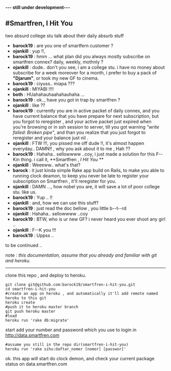 **--- still under development---**

#Smartfren, I Hit You
--------------
two absurd college stu talk about their daily absurb stuff

* **barock19** 	: 	are you one of smartfern customer ? 
* **ojankill** 	: 	yup !!,
* **barock19** 	: 	hmm … what plan did you always mostly subscribe on smartfren connex? daily, weekly, mothnly ?
* **ojankill** 	: 	dude.. don't you see, i am a college stu. i have no money about subscribe for a week moreover for a month, i prefer to buy a pack of **"Djarum"**, or took my new GF to cinema.
* **barock19**	: 	ciyuss.. miapa ???
* **ojankill**	: 	MIYABI !!!!
* **both** 	: 		HUahahauhaahahauhaha …
* **barock19**	: 	ok.., have you got in trap by smartfren ?
* **ojankill**	: 	like ??
* **barock19**	: 	currently you are in active packet of daily connex, and you have current balance that you have prepare for next subscription, but you forgot to reregister , and your active packet just expired when you're browsing or in ssh session to server, till you got warning *"write failed: Broken pipe"*, and than you realize that you just forgot to reregister and your balance just nil .
* **ojankill** 	:	FTW !!!, you pissed me off dude !!, it's almost happen everyday.. DAMN!! , why you ask about it to me , Hah ??
* **barock19**	: 	Hahaha.. sellowwww ..coy, i just made a solution for this F--Kin thing. i call it,  **Smartfren , *I Hit You* **
* **ojankill** 	: 	Weeeww.. what's that?
* **barock**	: 	it just kinda simple Rake app build on Rails, to make you able to running clock deamon, to keep you never be late to register your subscription on Smartfren , it'll reregister for you.
* **ojankill**	: 	DAMN …, how nobel you are, it will save a lot of poor college stu. like us.
* **barock19**	: 	Yup .. !!
* **ojankill**	: 	and, how we can use this stuff?
* **barock19**	: 	just read the doc bellow , you little b--t--rd
* **ojankill**	: 	Hahaha.. sellowwww ..coy
* **barock19**	: 	BTW, who is ur new GF? i never heard you ever shoot any girl ..
* **ojankill**	: 	F--K you !!!
* **barock19**	: 	Uppss ..


to be continued ..

note : *this documentation, assume that you already and familiar with git and heroku.*
***

clone this repo , and deploy to heroku.

	git clone git@github.com:barock19/smartfren-i-hit-you.git
	cd smartfren-i-hit-you
	#create an app on heroku , and automatically it'll add remote named heroku to this git
	heroku create
	#push it to heroku master branch
	git push heroku master
	#load
	heroku run 'rake db:migrate'

start add your number and password which you use to login in http://data.smartfren.com
	
	#assume you still in the repo dir(smartfren-i-hit-you)
	heroku run 'rake sihu:daftar_nomer [nomor] [passwor]'

ok. this app will start do clock demon, and check your current package status on data.smartfren.com




